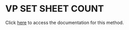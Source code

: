 <!---->
# VP SET SHEET COUNT

Click [here](https://developer.4d.com/docs/ViewPro/commands/vp-set-sheet-count) to access the documentation for this method.

